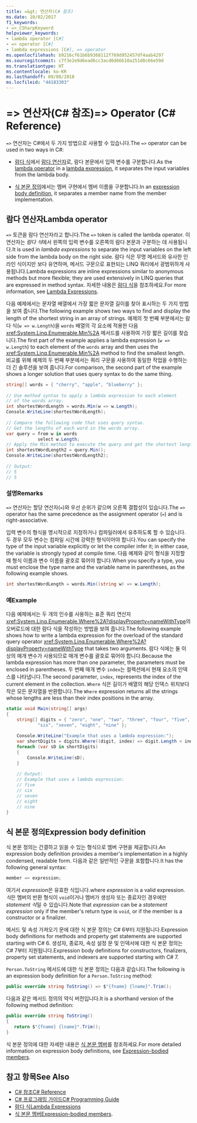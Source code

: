 ```yaml
---
title: =&gt; 연산자(C# 참조)
ms.date: 10/02/2017
f1_keywords:
- =>_CSharpKeyword
helpviewer_keywords:
- lambda operator [C#]
- => operator [C#]
- lambda expressions [C#], => operator
ms.openlocfilehash: b9216cf61b6b9368112f769d952457df4aab4297
ms.sourcegitcommit: c7f3e2e9d6ead6cc3acd0d66b10a251d0c66e59d
ms.translationtype: HT
ms.contentlocale: ko-KR
ms.lasthandoff: 09/08/2018
ms.locfileid: "44183303"
---
```

# <a name="gt-operator-c-reference"></a><span data-ttu-id="0749f-102">=&gt; 연산자(C# 참조)</span><span class="sxs-lookup"><span data-stu-id="0749f-102">=&gt; Operator (C# Reference)</span></span>

<span data-ttu-id="0749f-103">`=>` 연산자는 C#에서 두 가지 방법으로 사용할 수 있습니다.</span><span class="sxs-lookup"><span data-stu-id="0749f-103">The `=>` operator can be used in two ways in C#:</span></span>

- <span data-ttu-id="0749f-104">[람다 식](../../lambda-expressions.md)에서 [람다 연산자](#lamba-operator)로, 람다 본문에서 입력 변수를 구분합니다.</span><span class="sxs-lookup"><span data-stu-id="0749f-104">As the [lambda operator](#lamba-operator) in a [lambda expression](../../lambda-expressions.md), it separates the input variables from the lambda body.</span></span>
 
- <span data-ttu-id="0749f-105">[식 본문 정의](#expression-body-definition)에서는 멤버 구현에서 멤버 이름을 구분합니다.</span><span class="sxs-lookup"><span data-stu-id="0749f-105">In an [expression body definition](#expression-body-definition), it separates a member name from the member implementation.</span></span> 

## <a name="lambda-operator"></a><span data-ttu-id="0749f-106">람다 연산자</span><span class="sxs-lookup"><span data-stu-id="0749f-106">Lambda operator</span></span>

<span data-ttu-id="0749f-107">`=>` 토큰을 람다 연산자라고 합니다.</span><span class="sxs-lookup"><span data-stu-id="0749f-107">The `=>` token is called the lambda operator.</span></span> <span data-ttu-id="0749f-108">이 연산자는 *람다 식*에서 왼쪽의 입력 변수를 오른쪽의 람다 본문과 구분하는 데 사용됩니다.</span><span class="sxs-lookup"><span data-stu-id="0749f-108">It is used in *lambda expressions* to separate the input variables on the left side from the lambda body on the right side.</span></span> <span data-ttu-id="0749f-109">람다 식은 무명 메서드와 유사한 인라인 식이지만 보다 유연하며, 메서드 구문으로 표현되는 LINQ 쿼리에서 광범위하게 사용됩니다.</span><span class="sxs-lookup"><span data-stu-id="0749f-109">Lambda expressions are inline expressions similar to anonymous methods but more flexible; they are used extensively in LINQ queries that are expressed in method syntax.</span></span> <span data-ttu-id="0749f-110">자세한 내용은 [람다 식](../../../csharp/programming-guide/statements-expressions-operators/lambda-expressions.md)을 참조하세요.</span><span class="sxs-lookup"><span data-stu-id="0749f-110">For more information, see [Lambda Expressions](../../../csharp/programming-guide/statements-expressions-operators/lambda-expressions.md).</span></span>  
  
 <span data-ttu-id="0749f-111">다음 예제에서는 문자열 배열에서 가장 짧은 문자열 길이를 찾아 표시하는 두 가지 방법을 보여 줍니다.</span><span class="sxs-lookup"><span data-stu-id="0749f-111">The following example shows two ways to find and display the length of the shortest string in an array of strings.</span></span> <span data-ttu-id="0749f-112">예제의 첫 번째 부분에서는 람다 식(`w => w.Length`)을 `words` 배열의 각 요소에 적용한 다음 <xref:System.Linq.Enumerable.Min%2A> 메서드를 사용하여 가장 짧은 길이를 찾습니다.</span><span class="sxs-lookup"><span data-stu-id="0749f-112">The first part of the example applies a lambda expression (`w => w.Length`) to each element of the `words` array and then uses the <xref:System.Linq.Enumerable.Min%2A> method to find the smallest length.</span></span> <span data-ttu-id="0749f-113">비교를 위해 예제의 두 번째 부분에서는 쿼리 구문을 사용하여 동일한 작업을 수행하는 더 긴 솔루션을 보여 줍니다.</span><span class="sxs-lookup"><span data-stu-id="0749f-113">For comparison, the second part of the example shows a longer solution that uses query syntax to do the same thing.</span></span>  
  
```csharp  
string[] words = { "cherry", "apple", "blueberry" };  
  
// Use method syntax to apply a lambda expression to each element  
// of the words array.   
int shortestWordLength = words.Min(w => w.Length);  
Console.WriteLine(shortestWordLength);  
  
// Compare the following code that uses query syntax.  
// Get the lengths of each word in the words array.  
var query = from w in words  
            select w.Length;  
// Apply the Min method to execute the query and get the shortest length.  
int shortestWordLength2 = query.Min();  
Console.WriteLine(shortestWordLength2);  
  
// Output:   
// 5  
// 5  
```  
  
### <a name="remarks"></a><span data-ttu-id="0749f-114">설명</span><span class="sxs-lookup"><span data-stu-id="0749f-114">Remarks</span></span>  
 <span data-ttu-id="0749f-115">`=>` 연산자는 할당 연산자(`=`)와 우선 순위가 같으며 오른쪽 결합성이 있습니다.</span><span class="sxs-lookup"><span data-stu-id="0749f-115">The `=>` operator has the same precedence as the assignment operator (`=`) and is right-associative.</span></span>  
  
 <span data-ttu-id="0749f-116">입력 변수의 형식을 명시적으로 지정하거나 컴파일러에서 유추하도록 할 수 있습니다. 두 경우 모두 변수는 컴파일 시간에 강력한 형식이어야 합니다.</span><span class="sxs-lookup"><span data-stu-id="0749f-116">You can specify the type of the input variable explicitly or let the compiler infer it; in either case, the variable is strongly typed at compile time.</span></span> <span data-ttu-id="0749f-117">다음 예제와 같이 형식을 지정할 때 형식 이름과 변수 이름을 괄호로 묶어야 합니다.</span><span class="sxs-lookup"><span data-stu-id="0749f-117">When you specify a type, you must enclose the type name and the variable name in parentheses, as the following example shows.</span></span>  
  
```csharp  
int shortestWordLength = words.Min((string w) => w.Length);  
```  
  
### <a name="example"></a><span data-ttu-id="0749f-118">예</span><span class="sxs-lookup"><span data-stu-id="0749f-118">Example</span></span>  
 <span data-ttu-id="0749f-119">다음 예제에서는 두 개의 인수를 사용하는 표준 쿼리 연산자 <xref:System.Linq.Enumerable.Where%2A?displayProperty=nameWithType>의 오버로드에 대한 람다 식을 작성하는 방법을 보여 줍니다.</span><span class="sxs-lookup"><span data-stu-id="0749f-119">The following example shows how to write a lambda expression for the overload of the standard query operator <xref:System.Linq.Enumerable.Where%2A?displayProperty=nameWithType> that takes two arguments.</span></span> <span data-ttu-id="0749f-120">람다 식에는 둘 이상의 매개 변수가 사용되므로 매개 변수를 괄호로 묶어야 합니다.</span><span class="sxs-lookup"><span data-stu-id="0749f-120">Because the lambda expression has more than one parameter, the parameters must be enclosed in parentheses.</span></span> <span data-ttu-id="0749f-121">두 번째 매개 변수 `index`는 컬렉션에서 현재 요소의 인덱스를 나타냅니다.</span><span class="sxs-lookup"><span data-stu-id="0749f-121">The second parameter, `index`, represents the index of the current element in the collection.</span></span> <span data-ttu-id="0749f-122">`Where` 식은 길이가 배열의 해당 인덱스 위치보다 작은 모든 문자열을 반환합니다.</span><span class="sxs-lookup"><span data-stu-id="0749f-122">The `Where` expression returns all the strings whose lengths are less than their index positions in the array.</span></span>  
  
```csharp  
static void Main(string[] args)  
{  
    string[] digits = { "zero", "one", "two", "three", "four", "five",   
            "six", "seven", "eight", "nine" };  
  
    Console.WriteLine("Example that uses a lambda expression:");  
    var shortDigits = digits.Where((digit, index) => digit.Length < index);  
    foreach (var sD in shortDigits)  
    {  
        Console.WriteLine(sD);  
    }  
  
    // Output:  
    // Example that uses a lambda expression:  
    // five  
    // six  
    // seven  
    // eight  
    // nine  
}  
```  
## <a name="expression-body-definition"></a><span data-ttu-id="0749f-123">식 본문 정의</span><span class="sxs-lookup"><span data-stu-id="0749f-123">Expression body definition</span></span>

<span data-ttu-id="0749f-124">식 본문 정의는 간결하고 읽을 수 있는 형식으로 멤버 구현을 제공합니다.</span><span class="sxs-lookup"><span data-stu-id="0749f-124">An expression body definition provides a member's implementation in a highly condensed, readable form.</span></span> <span data-ttu-id="0749f-125">다음과 같은 일반적인 구문을 포함합니다.</span><span class="sxs-lookup"><span data-stu-id="0749f-125">It has the following general syntax:</span></span>

```csharp
member => expression;
```
<span data-ttu-id="0749f-126">여기서 *expression*은 유효한 식입니다.</span><span class="sxs-lookup"><span data-stu-id="0749f-126">where *expression* is a valid expression.</span></span> <span data-ttu-id="0749f-127">*식*은 멤버의 반환 형식이 `void`이거나 멤버가 생성자 또는 종료자인 경우에만 *statement 식*일 수 있습니다.</span><span class="sxs-lookup"><span data-stu-id="0749f-127">Note that *expression* can be a *statement expression* only if the member's return type is `void`, or if the member is a constructor or a finalizer.</span></span>

<span data-ttu-id="0749f-128">메서드 및 속성 가져오기 문에 대한 식 본문 정의는 C# 6부터 지원됩니다.</span><span class="sxs-lookup"><span data-stu-id="0749f-128">Expression body definitions for methods and property get statements are supported starting with C# 6.</span></span> <span data-ttu-id="0749f-129">생성자, 종료자, 속성 설정 문 및 인덱서에 대한 식 본문 정의는 C# 7부터 지원됩니다.</span><span class="sxs-lookup"><span data-stu-id="0749f-129">Expression body definitions for constructors, finalizers, property set statements, and indexers are supported starting with C# 7.</span></span>

<span data-ttu-id="0749f-130">`Person.ToString` 메서드에 대한 식 본문 정의는 다음과 같습니다.</span><span class="sxs-lookup"><span data-stu-id="0749f-130">The following is an expression body definition for a `Person.ToString` method:</span></span>

```csharp
public override string ToString() => $"{fname} {lname}".Trim();
```

<span data-ttu-id="0749f-131">다음과 같은 메서드 정의의 약식 버전입니다.</span><span class="sxs-lookup"><span data-stu-id="0749f-131">It is a shorthand version of the following method definition:</span></span>

```csharp
public override string ToString()
{
   return $"{fname} {lname}".Trim();
}
```
<span data-ttu-id="0749f-132">식 본문 정의에 대한 자세한 내용은 [식 본문 멤버](../../programming-guide/statements-expressions-operators/expression-bodied-members.md)를 참조하세요.</span><span class="sxs-lookup"><span data-stu-id="0749f-132">For more detailed information on expression body definitions, see [Expression-bodied members](../../programming-guide/statements-expressions-operators/expression-bodied-members.md).</span></span>

## <a name="see-also"></a><span data-ttu-id="0749f-133">참고 항목</span><span class="sxs-lookup"><span data-stu-id="0749f-133">See Also</span></span>

- [<span data-ttu-id="0749f-134">C# 참조</span><span class="sxs-lookup"><span data-stu-id="0749f-134">C# Reference</span></span>](../../../csharp/language-reference/index.md)   
- [<span data-ttu-id="0749f-135">C# 프로그래밍 가이드</span><span class="sxs-lookup"><span data-stu-id="0749f-135">C# Programming Guide</span></span>](../../../csharp/programming-guide/index.md)   
- [<span data-ttu-id="0749f-136">람다 식</span><span class="sxs-lookup"><span data-stu-id="0749f-136">Lambda Expressions</span></span>](../../../csharp/programming-guide/statements-expressions-operators/lambda-expressions.md)   
- <span data-ttu-id="0749f-137">[식 본문 멤버](../../programming-guide/statements-expressions-operators/expression-bodied-members.md)</span><span class="sxs-lookup"><span data-stu-id="0749f-137">[Expression-bodied members](../../programming-guide/statements-expressions-operators/expression-bodied-members.md).</span></span>